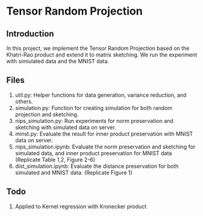 # Tensor Random Projection 

## Introduction 

In this project, we implement the Tensor Random Projection based on the Khatri-Rao product and extend it to matrix sketching. We run the experiment with simiulated data and the MNIST data. 

## Files 
1. util.py: Helper functions for data generation, variance reduction, and others. 
2. simulation.py: Function for creating simulation for both random projection and sketching. 
3. nips_simulation.py: Run experiments for norm preservation and sketching with simulated data on server. 
4. minst.py: Evaluate the result for inner product preservation with MNIST data on server. 
5. nips_simulation.ipynb: Evaluate the norm preservation and sketching for simulated data, and inner product preservation for MNIST data (Replicate Table 1,2, Figure 2-6)
6. dist_simulation.ipynb: Evaluate the distance preservation for both simulated and MNIST data. (Replicate Figure 1)  

## Todo 
1. Applied to Kernel regression with Kronecker product